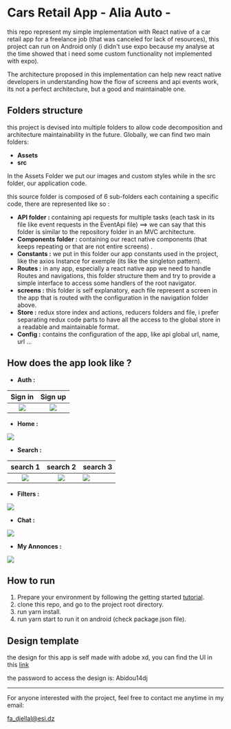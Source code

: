 # Cars Retail App - Alia Auto -

this repo represent my simple implementation with React native of a car retail app for a freelance job (that was canceled for lack of resources), this project can run on Android only (i didn't use expo because my analyse at the time showed that i need some custom functionality not implemented with expo).

The architecture proposed in this implementation can help new react native developers in understanding how the flow of screens and api events work, its not a perfect architecture, but a good and maintainable one.

## Folders structure

this project is devised into multiple folders to allow code decomposition and architecture maintainability in the future. Globally, we can find two main folders:

- **Assets**
- **src**

In the Assets Folder we put our images and custom styles while in the src folder, our application code.

this source folder is composed of 6 sub-folders each containing a specific code, there are represented like so :

- **API folder :** containing api requests for multiple tasks (each task in its file like event requests in the EventApi file) ==> we can say that this folder is similar to the repository folder in an MVC architecture.
- **Components folder :** containing our react native components (that keeps repeating or that are not entire screens) .
- **Constants :** we put in this folder our app constants used in the project, like the axios Instance for exemple (its like the singleton pattern).
- **Routes :** in any app, especially a react native app we need to handle Routes and navigations, this folder structure them and try to provide a simple interface to access some handlers of the root navigator.
- **screens :** this folder is self explanatory, each file represent a screen in the app that is routed with the configuration in the navigation folder above.
- **Store :** redux store index and actions, reducers folders and file, i prefer separating redux code parts to have all the access to the global store in a readable and maintainable format.
- **Config :** contains the configuration of the app, like api global url, name, url ... 

## How does the app look like ?

- **Auth :**

|             Sign in             |             Sign up             |
| :-----------------------------: | :-----------------------------: |
| ![](./assets/images/signin.png) | ![](./assets/images/signup.png) |

- **Home :**

![](./assets/images/home.png)

- **Search :** 

|              search 1              |              search 2              | search 3                           |
| :--------------------------------: | :--------------------------------: | ---------------------------------- |
| ![](./assets/images/research1.png) | ![](./assets/images/research2.png) | ![](./assets/images/research3.png) |

- **Filters :** 

![](./assets/images/homeFilters.png)

- **Chat :**

![](./assets/images/chat.png)

- **My Annonces :** 

![](./assets/images/myAnnonces.png)

## How to run 

1. Prepare your environment by following the getting started [tutorial](https://reactnative.dev/docs/getting-started).
2. clone this repo, and go to the project root directory.
3. run yarn install.
4. run yarn start to run it on android (check package.json file).

## Design template

the design for this app is self made with adobe xd, you can find the UI in this [link](https://xd.adobe.com/view/c37d4ede-df38-46c0-6bac-02fbebfeae1e-b54c/) 

the password to access the design is: Abidou14dj

------

For anyone interested with the project, feel free to contact me anytime in my email:

[fa_djellal@esi.dz]()